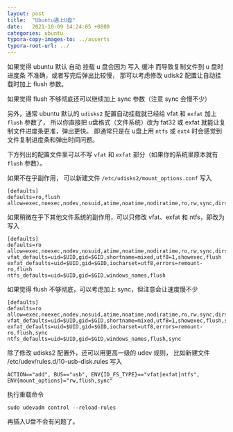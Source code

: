 ```yaml
---
layout: post
title:  "Ubuntu遇上U盘"
date:   2021-10-09 14:24:05 +0800
categories: ubuntu
typora-copy-images-to: ../asserts
typora-root-url: ../
---
```


如果觉得 ubuntu 默认 自动 挂载 u 盘会因为 写入 缓冲 而导致复制文件到 u 盘时 进度条 不准确，或者写完后弹出比较慢，
那可以考虑修改 udisk2 配置让自动挂载时加上 flush 参数。

如果觉得 flush 不够彻底还可以继续加上 sync 参数（注意 sync 会慢不少）

另外，通常 ubuntu 默认的 `udisks2` 配置自动挂载就已经给 vfat 和 `exfat` 加上 `flush` 参数了，
所以你直接把 u盘格式（文件系统）改为 fat32 或 exfat 就能让复制文件进度条更准，弹出更快。
即通常只是在 u盘上用 `ntfs` 或 `ext4` 时会感觉到文件复制进度条和弹出时间问题。

下方列出的配置文件里可以不写 `vfat` 和 `exfat` 部分（如果你的系统里原本就有 `flush` 参数）。

如果不在乎副作用，
可以新建文件 `/etc/udisks2/mount_options.conf`
写入
```
[defaults]
defaults=ro,flush
allow=exec,noexec,nodev,nosuid,atime,noatime,nodiratime,ro,rw,sync,dirsync,noload,flush
```
如果稍微在乎下其他文件系统的副作用，可以只修改 vfat、exfat 和 ntfs，即改为写入
```
[defaults]
defaults=ro
allow=exec,noexec,nodev,nosuid,atime,noatime,nodiratime,ro,rw,sync,dirsync,noload,flush
vfat_defaults=uid=$UID,gid=$GID,shortname=mixed,utf8=1,showexec,flush
exfat_defaults=uid=$UID,gid=$GID,iocharset=utf8,errors=remount-ro,flush
ntfs_defaults=uid=$UID,gid=$GID,windows_names,flush
```
如果觉得 flush 不够彻底，可以考虑加上 sync，但注意会让速度慢不少
```
[defaults]
defaults=ro
allow=exec,noexec,nodev,nosuid,atime,noatime,nodiratime,ro,rw,sync,dirsync,noload,flush
vfat_defaults=uid=$UID,gid=$GID,shortname=mixed,utf8=1,showexec,flush,sync
exfat_defaults=uid=$UID,gid=$GID,iocharset=utf8,errors=remount-ro,flush,sync
ntfs_defaults=uid=$UID,gid=$GID,windows_names,flush,sync
```
除了修改 udisks2 配置外，还可以用更高一级的 udev 规则，
比如新建文件 /etc/udev/rules.d/10-usb-disk.rules
写入
```
ACTION=="add", BUS=="usb", ENV{ID_FS_TYPE}=="vfat|exfat|ntfs", ENV{mount_options}="rw,flush,sync"
```
执行重载命令
```
sudo udevadm control --reload-rules 
```
再插入U盘不会有问题了。